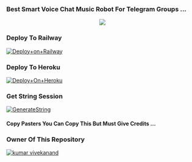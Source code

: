 ### Best Smart Voice Chat Music Robot For Telegram Groups ...


<p align="center"><a href="https://t.me/i_anonymouss"><img src="https://i.ytimg.com/vi/aP6_Q6lElJE/maxresdefault.jpg"></a></p>




### Deploy To Railway

[![Deploy+on+Railway](https://railway.app/button.svg)](https://railway.app/new/template?template=https://github.com/Kuhmarvivek/anonymous&envs=API_ID,API_HASH,BOT_TOKEN,STRING_SESSION)


### Deploy To Heroku

[![Deploy+On+Heroku](https://www.herokucdn.com/deploy/button.svg)](https://heroku.com/deploy?template=https://github.com/Kuhmarvivek/anonymous)



### Get String Session

[![GenerateString](https://img.shields.io/badge/repl.it-generateString-yellowgreen)](https://replit.com/@i_anonymous/StringSession)



#### Copy Pasters You Can Copy This But Must Give Credits ...

### Owner Of This Repository
[![kumar vivekanand](https://i.ytimg.com/vi/aP6_Q6lElJE/maxresdefault.jpg)](https://t.me/i_anonymouss)
